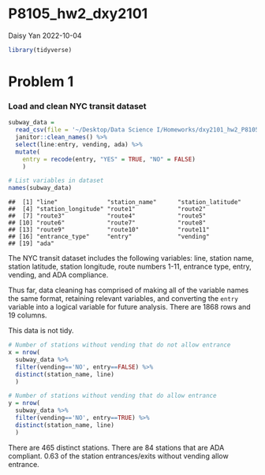 P8105_hw2_dxy2101
================
Daisy Yan
2022-10-04

``` r
library(tidyverse)
```

# Problem 1

### Load and clean NYC transit dataset

``` r
subway_data = 
  read_csv(file = '~/Desktop/Data Science I/Homeworks/dxy2101_hw2_P8105/subway.csv') %>%
  janitor::clean_names() %>%
  select(line:entry, vending, ada) %>%
  mutate(
    entry = recode(entry, "YES" = TRUE, "NO" = FALSE)
    )
```

``` r
# List variables in dataset
names(subway_data)
```

    ##  [1] "line"              "station_name"      "station_latitude" 
    ##  [4] "station_longitude" "route1"            "route2"           
    ##  [7] "route3"            "route4"            "route5"           
    ## [10] "route6"            "route7"            "route8"           
    ## [13] "route9"            "route10"           "route11"          
    ## [16] "entrance_type"     "entry"             "vending"          
    ## [19] "ada"

The NYC transit dataset includes the following variables: line, station
name, station latitude, station longitude, route numbers 1-11, entrance
type, entry, vending, and ADA compliance.

Thus far, data cleaning has comprised of making all of the variable
names the same format, retaining relevant variables, and converting the
`entry` variable into a logical variable for future analysis. There are
1868 rows and 19 columns.

This data is not tidy.

``` r
# Number of stations without vending that do not allow entrance
x = nrow(
  subway_data %>% 
  filter(vending=='NO', entry==FALSE) %>% 
  distinct(station_name, line)
  )

# Number of stations without vending that do allow entrance
y = nrow(
  subway_data %>% 
  filter(vending=='NO', entry==TRUE) %>% 
  distinct(station_name, line)
  )
```

There are 465 distinct stations. There are 84 stations that are ADA
compliant. 0.63 of the station entrances/exits without vending allow
entrance.
